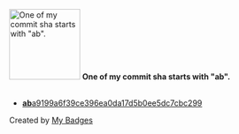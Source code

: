 <img src="https://my-badges.github.io/my-badges/ab-commit.png" alt="One of my commit sha starts with &quot;ab&quot;." title="One of my commit sha starts with &quot;ab&quot;." width="128">
<strong>One of my commit sha starts with &quot;ab&quot;.</strong>
<br><br>

- <a href="https://github.com/varsey/mnist-digit-recognizer/commit/aba9199a6f39ce396ea0da17d5b0ee5dc7cbc299"><strong>ab</strong>a9199a6f39ce396ea0da17d5b0ee5dc7cbc299</a>


Created by <a href="https://github.com/my-badges/my-badges">My Badges</a>